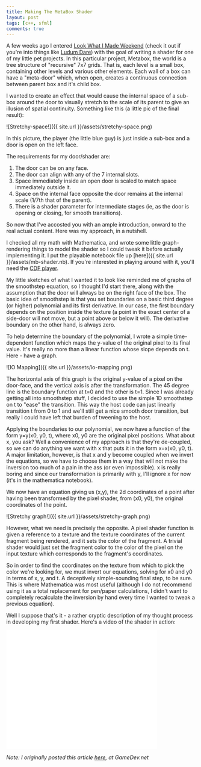```yaml
---
title: Making The MetaBox Shader
layout: post
tags: [c++, sfml]
comments: true
---
```


A few weeks ago I entered [Look What I Made Weekend](http://lookwhatimadeweekend.com/) (check it out if you're into things like [Ludum Dare](http://ludumdare.com/compo/)) with the goal of writing a shader for one of my little pet projects. In this particular project, Metabox, the world is a tree structure of "recursive" 7x7 grids. That is, each level is a small box, containing other levels and various other elements. Each wall of a box can have a "meta-door" which, when open, creates a continuous connection between parent box and it's child box.

I wanted to create an effect that would cause the internal space of a sub-box around the door to visually stretch to the scale of its parent to give an illusion of spatial continuity. Something like this (a little pic of the final result):

![Stretchy-space!]({{ site.url }}/assets/stretchy-space.png)

In this picture, the player (the little blue guy) is just inside a sub-box and a door is open on the left face.

The requirements for my door/shader are:

1. The door can be on any face.
2. The door can align with any of the 7 internal slots.
3. Space immediately inside an open door is scaled to match space immediately outside it.
4. Space on the internal face opposite the door remains at the internal scale (1/7th that of the parent).
5. There is a shader parameter for intermediate stages (ie, as the door is opening or closing, for smooth transitions).

So now that I've accosted you with an ample introduction, onward to the real actual content. Here was my approach, in a nutshell.

I checked all my math with Mathematica, and wrote some little graph-rendering things to model the shader so I could tweak it before actually implementing it. I put the playable notebook file up [here]({{ site.url }}/assets/mb-shader.nb). If you're interested in playing around with it, you'll need the [CDF player](http://www.wolfram.com/cdf-player/).

My little sketches of what I wanted it to look like reminded me of graphs of the smoothstep equation, so I thought I'd start there, along with the assumption that the door will always be on the right face of the box. The basic idea of smoothstep is that you set boundaries on a basic third degree (or higher) polynomial and its first derivative. In our case, the first boundary depends on the position inside the texture (a point in the exact center of a side-door will not move, but a point above or below it will). The derivative boundary on the other hand, is always zero.

To help determine the boundary of the polynomial, I wrote a simple time-dependent function which maps the y-value of the original pixel to its final value. It's really no more than a linear function whose slope depends on t. Here - have a graph.

![IO Mapping]({{ site.url }}/assets/io-mapping.png)

The horizontal axis of this graph is the original y-value of a pixel on the door-face, and the vertical axis is after the transformation. The 45 degree line is the boundary function at t=0 and the other is t=1. Since I was already getting all into smoothstep stuff, I decided to use the simple 1D smoothstep on t to "ease" the transition. This way the host code can just linearly transition t from 0 to 1 and we'll still get a nice smooth door transition, but really I could have left that burden of tweening to the host.

Applying the boundaries to our polynomial, we now have a function of the form y=y(x0, y0, t), where x0, y0 are the original pixel positions. What about x, you ask? Well a convenience of my approach is that they're de-coupled, so we can do anything we want with x that puts it in the form x=x(x0, y0, t). A major limitation, however, is that x and y become coupled when we invert the equations, so we have to choose them in a way that will not make the inversion too much of a pain in the ass (or even impossible). x is really boring and since our transformation is primarily with y, I'll ignore x for now (it's in the mathematica notebook).

We now have an equation giving us (x,y), the 2d coordinates of a point after having been transformed by the pixel shader, from (x0, y0), the original coordinates of the point.

![Stretchy graph!]({{ site.url }}/assets/stretchy-graph.png)

However, what we need is precisely the opposite. A pixel shader function is given a reference to a texture and the texture coordinates of the current fragment being rendered, and it sets the color of the fragment. A trivial shader would just set the fragment color to the color of the pixel on the input texture which corresponds to the fragment's coordinates.

So in order to find the coordinates on the texture from which to pick the color we're looking for, we must invert our equations, solving for x0 and y0 in terms of x, y, and t. A deceptively simple-sounding final step, to be sure. This is where Mathematica was most useful (although I do not recommend using it as a total replacement for pen/paper calculations, I didn't want to completely recalculate the inversion by hand every time I wanted to tweak a previous equation).

Well I suppose that's it - a rather cryptic description of my thought process in developing my first shader. Here's a video of the shader in action:

<iframe width="400" height="315" src="//www.youtube.com/embed/9R59Lm9drX4" frameborder="0" allowfullscreen></iframe>


_Note: I originally posted this article [here](http://www.gamedev.net/blog/1908/entry-2260017-taking-a-stab-at-fancy-shmancy-shaders/), at GameDev.net_
